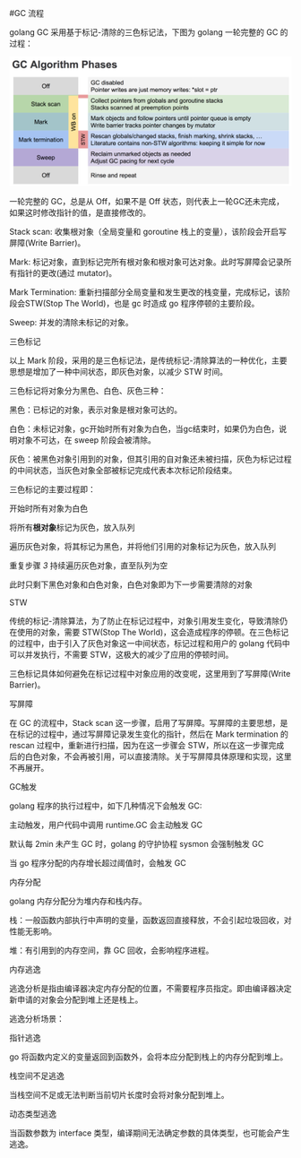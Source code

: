 #GC 流程

golang GC 采用基于标记-清除的三色标记法，下图为 golang 一轮完整的 GC 的过程：

![img](../images/gc_flow.png)

一轮完整的 GC，总是从 Off，如果不是 Off 状态，则代表上一轮GC还未完成，如果这时修改指针的值，是直接修改的。

Stack scan: 收集根对象（全局变量和 goroutine 栈上的变量），该阶段会开启写屏障(Write Barrier)。

Mark: 标记对象，直到标记完所有根对象和根对象可达对象。此时写屏障会记录所有指针的更改(通过 mutator)。

Mark Termination: 重新扫描部分全局变量和发生更改的栈变量，完成标记，该阶段会STW(Stop The World)，也是 gc 时造成 go 程序停顿的主要阶段。

Sweep: 并发的清除未标记的对象。

三色标记

以上 Mark 阶段，采用的是三色标记法，是传统标记-清除算法的一种优化，主要思想是增加了一种中间状态，即灰色对象，以减少 STW 时间。

三色标记将对象分为黑色、白色、灰色三种：

黑色：已标记的对象，表示对象是根对象可达的。

白色：未标记对象，gc开始时所有对象为白色，当gc结束时，如果仍为白色，说明对象不可达，在 sweep 阶段会被清除。

灰色：被黑色对象引用到的对象，但其引用的自对象还未被扫描，灰色为标记过程的中间状态，当灰色对象全部被标记完成代表本次标记阶段结束。

三色标记的主要过程即：

开始时所有对象为白色

将所有**根对象**标记为灰色，放入队列

遍历灰色对象，将其标记为黑色，并将他们引用的对象标记为灰色，放入队列

重复步骤 *3* 持续遍历灰色对象，直至队列为空

此时只剩下黑色对象和白色对象，白色对象即为下一步需要清除的对象

STW

传统的标记-清除算法，为了防止在标记过程中，对象引用发生变化，导致清除仍在使用的对象，需要 STW(Stop The World)，这会造成程序的停顿。在三色标记的过程中，由于引入了灰色对象这一中间状态，标记过程和用户的 golang 代码中可以并发执行，不需要 STW，这极大的减少了应用的停顿时间。

三色标记具体如何避免在标记过程中对象应用的改变呢，这里用到了写屏障(Write Barrier)。

写屏障

在 GC 的流程中，Stack scan 这一步骤，启用了写屏障。写屏障的主要思想，是在标记的过程中，通过写屏障记录发生变化的指针，然后在 Mark termination 的 rescan 过程中，重新进行扫描，因为在这一步骤会 STW，所以在这一步骤完成后的白色对象，不会再被引用，可以直接清除。关于写屏障具体原理和实现，这里不再展开。

GC触发

golang 程序的执行过程中，如下几种情况下会触发 GC:

主动触发，用户代码中调用 runtime.GC 会主动触发 GC

默认每 2min 未产生 GC 时，golang 的守护协程 sysmon 会强制触发 GC

当 go 程序分配的内存增长超过阈值时，会触发 GC

内存分配

golang 内存分配分为堆内存和栈内存。

栈：一般函数内部执行中声明的变量，函数返回直接释放，不会引起垃圾回收，对性能无影响。

堆：有引用到的内存空间，靠 GC 回收，会影响程序进程。

内存逃逸

逃逸分析是指由编译器决定内存分配的位置，不需要程序员指定。即由编译器决定新申请的对象会分配到堆上还是栈上。

逃逸分析场景：

指针逃逸

go 将函数内定义的变量返回到函数外，会将本应分配到栈上的内存分配到堆上。

栈空间不足逃逸

当栈空间不足或无法判断当前切片长度时会将对象分配到堆上。

动态类型逃逸

当函数参数为 interface 类型，编译期间无法确定参数的具体类型，也可能会产生逃逸。